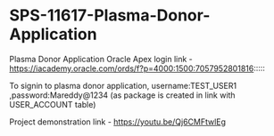 # SPS-11617-Plasma-Donor-Application
Plasma Donor Application
Oracle Apex login link -https://iacademy.oracle.com/ords/f?p=4000:1500:7057952801816:::::

To signin to plasma donor application, username:TEST_USER1 ,password:Mareddy@1234 (as package is created in link with USER_ACCOUNT table)

Project demonstration link - https://youtu.be/Qj6CMFtwlEg
